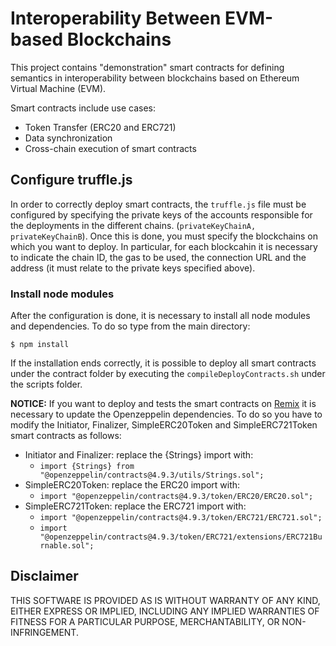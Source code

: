 # Interoperability Between EVM-based Blockchains

This project contains "demonstration" smart contracts for defining semantics in interoperability between blockchains based on Ethereum Virtual Machine (EVM).

Smart contracts include use cases:
- Token Transfer (ERC20 and ERC721)
- Data synchronization
- Cross-chain execution of smart contracts

## Configure truffle.js
In order to correctly deploy smart contracts, the ```truffle.js``` file must be configured by specifying the private keys of the accounts responsible for the deployments in the different chains. (```privateKeyChainA, privateKeyChainB```). Once this is done, you must specify the blockchains on which you want to deploy. In particular, for each blockcahin it is necessary to indicate the chain ID, the gas to be used, the connection URL and the address (it must relate to the private keys specified above).

### Install node modules
After the configuration is done, it is necessary to install all node modules and dependencies. To do so type from the main directory:
```
$ npm install
```
If the installation ends correctly, it is possible to deploy all smart contracts under the contract folder by executing the ```compileDeployContracts.sh``` under the scripts folder.

**NOTICE:** If you want to deploy and tests the smart contracts on [Remix](https://remix.ethereum.org) it is necessary to update the Openzeppelin dependencies. To do so you have to modify the Initiator, Finalizer, SimpleERC20Token and SimpleERC721Token smart contracts as follows:
- Initiator and Finalizer: replace the {Strings} import with:
  - ```import {Strings} from "@openzeppelin/contracts@4.9.3/utils/Strings.sol";```
- SimpleERC20Token: replace the ERC20 import with:
  - ```import "@openzeppelin/contracts@4.9.3/token/ERC20/ERC20.sol";```
- SimpleERC721Token: replace the ERC721 import with:
  - ```import "@openzeppelin/contracts@4.9.3/token/ERC721/ERC721.sol";```
  - ```import "@openzeppelin/contracts@4.9.3/token/ERC721/extensions/ERC721Burnable.sol";```

## Disclaimer
THIS SOFTWARE IS PROVIDED AS IS WITHOUT WARRANTY OF ANY KIND, EITHER EXPRESS OR IMPLIED, INCLUDING ANY IMPLIED WARRANTIES OF FITNESS FOR A PARTICULAR PURPOSE, MERCHANTABILITY, OR NON-INFRINGEMENT.
